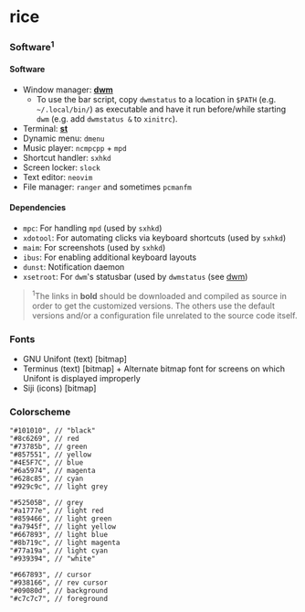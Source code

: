 # rice

### Software<sup>1</sup>
#### Software
* Window manager: **[dwm](https://github.com/keeganjk/dwm)**
    + To use the bar script, copy `dwmstatus` to a location in `$PATH` (e.g. `~/.local/bin/`) as executable and have it run before/while starting `dwm` (e.g. add `dwmstatus &` to `xinitrc`).
* Terminal: **[st](https://github.com/keeganjk/st)**
* Dynamic menu: `dmenu`
* Music player: `ncmpcpp` + `mpd`
* Shortcut handler: `sxhkd`
* Screen locker: `slock`
* Text editor: `neovim`
* File manager: `ranger` and sometimes `pcmanfm`
#### Dependencies
* `mpc`: For handling `mpd` (used by `sxhkd`)
* `xdotool`: For automating clicks via keyboard shortcuts (used by `sxhkd`)
* `maim`: For screenshots (used by `sxhkd`)
* `ibus`: For enabling additional keyboard layouts
* `dunst`: Notification daemon
* `xsetroot`: For `dwm`'s statusbar (used by `dwmstatus` (see [dwm](https://github.com/keeganjk/dwm))

> <sup>1</sup>The links in **bold** should be downloaded and compiled as source in order to get the customized versions. The others use the default versions and/or a configuration file unrelated to the source code itself.

### Fonts
* GNU Unifont (text) [bitmap]
* Terminus (text) [bitmap]
        + Alternate bitmap font for screens on which Unifont is displayed improperly
* Siji (icons) [bitmap]

### Colorscheme
```
"#101010", // "black"
"#8c6269", // red
"#73785b", // green
"#857551", // yellow
"#4E5F7C", // blue
"#6a5974", // magenta
"#628c85", // cyan
"#929c9c", // light grey

"#52505B", // grey
"#a1777e", // light red
"#859466", // light green
"#a7945f", // light yellow
"#667893", // light blue
"#8b719c", // light magenta
"#77a19a", // light cyan
"#939394", // "white"

"#667893", // cursor
"#938166", // rev cursor
"#09080d", // background
"#c7c7c7", // foreground
```
